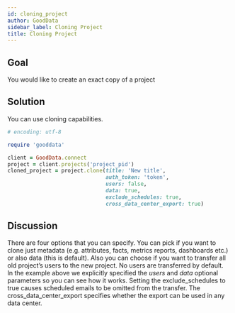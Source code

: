 ```yaml
---
id: cloning_project
author: GoodData
sidebar_label: Cloning Project
title: Cloning Project
---
```


Goal
-------

You would like to create an exact copy of a project

Solution
--------

You can use cloning capabilities.


```ruby
# encoding: utf-8

require 'gooddata'

client = GoodData.connect
project = client.projects('project_pid')
cloned_project = project.clone(title: 'New title',
                               auth_token: 'token',
                               users: false,
                               data: true,
                               exclude_schedules: true,
                               cross_data_center_export: true)
```

Discussion
----------

There are four options that you can specify. You can pick if you want to
clone just metadata (e.g. attributes, facts, metrics reports, dashboards
etc.) or also data (this is default). Also you can choose if you want to
transfer all old project’s users to the new project. No users are
transferred by default. In the example above we explicitly specified the
*users* and *data* optional parameters so you can see how it works.
Setting the exclude\_schedules to true causes scheduled emails to be
omitted from the transfer. The cross\_data\_center\_export specifies
whether the export can be used in any data center.
